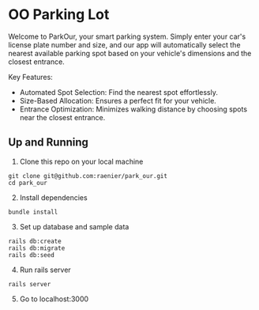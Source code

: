 # OO Parking Lot

Welcome to ParkOur, your smart parking system.
Simply enter your car's license plate number and size, and our app will automatically select the nearest available parking spot based on your vehicle's dimensions and the closest entrance.

Key Features:

- Automated Spot Selection: Find the nearest spot effortlessly.
- Size-Based Allocation: Ensures a perfect fit for your vehicle.
- Entrance Optimization: Minimizes walking distance by choosing spots near the closest entrance.

## Up and Running
1. Clone this repo on your local machine
```
git clone git@github.com:raenier/park_our.git
cd park_our
```

2. Install dependencies
```
bundle install
```

3. Set up database and sample data
```
rails db:create
rails db:migrate
rails db:seed
```

4. Run rails server
```
rails server
```

5. Go to localhost:3000
